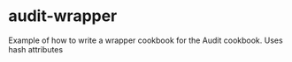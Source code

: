 # audit-wrapper

Example of how to write a wrapper cookbook for the Audit cookbook. Uses hash attributes
